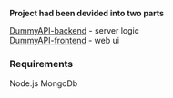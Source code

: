 **Project had been devided into two parts**

  [DummyAPI-backend](https://github.com/chernser/DummyAPI-backend) - server logic  
  [DummyAPI-frontend](https://github.com/chernser/DummyAPI-frontend) - web ui 


### Requirements
Node.js
MongoDb